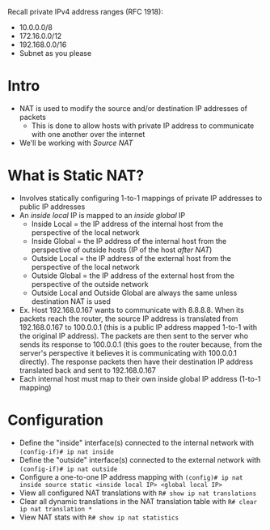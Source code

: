 Recall private IPv4 address ranges (RFC 1918):
- 10.0.0.0/8
- 172.16.0.0/12
- 192.168.0.0/16
- Subnet as you please
# Intro
- NAT is used to modify the source and/or destination IP addresses of packets
	- This is done to allow hosts with private IP address to communicate with one another over the internet
- We'll be working with *Source NAT*
# What is Static NAT?
- Involves statically configuring 1-to-1 mappings of private IP addresses to public IP addresses
- An *inside local* IP is mapped to an *inside global* IP
	- Inside Local = the IP address of the internal host from the perspective of the local network
	- Inside Global = the IP address of the internal host from the perspective of outside hosts (IP of the host *after NAT*)
	- Outside Local = the IP address of the external host from the perspective of the local network
	- Outside Global = the IP address of the external host from the perspective of the outside network
	- Outside Local and Outside Global are always the same unless destination NAT is used
- Ex. Host 192.168.0.167 wants to communicate with 8.8.8.8. When its packets reach the router, the source IP address is translated from 192.168.0.167 to 100.0.0.1 (this is a public IP address mapped 1-to-1 with the original IP address). The packets are then sent to the server who sends its response to 100.0.0.1 (this goes to the router because, from the server's perspective it believes it is communicating with 100.0.0.1 directly). The response packets then have their destination IP address translated back and sent to 192.168.0.167
- Each internal host must map to their own inside global IP address (1-to-1 mapping)
# Configuration
- Define the "inside" interface(s) connected to the internal network with `(config-if)# ip nat inside`
- Define the "outside" interface(s) connected to the external network with `(config-if)# ip nat outside`
- Configure a one-to-one IP address mapping with `(config)# ip nat inside source static <inside local IP> <global local IP>`
- View all configured NAT translations with `R# show ip nat translations`
- Clear all dynamic translations in the NAT translation table with `R# clear ip nat translation *`
- View NAT stats with `R# show ip nat statistics`
